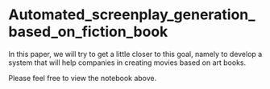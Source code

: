 # Automated_screenplay_generation_based_on_fiction_book
In this paper, we will try to get a little closer to this goal, namely to develop a system that will help companies in creating movies based on art books.

Please feel free to view the notebook above.
